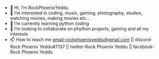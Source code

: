 - 👋 Hi, I’m RockPhoenixYeddu
- 👀 I’m interested in coding, music, gaming, photography, studies, watching movies, making movies etc...
- 🌱 I’m currently learning python coding
- 💞️ I’m looking to collaborate on phython projects, gaming and all my interests
- 📫 How to reach me gmail-rockphoenixyeddu@gmail.com ||
                   discord-Rock Phoenix Yeddu#7137 ||
                   twitter-Rock Phoenix Yeddu ||
                  facebook-Rock Phoenix Yeddu 
<!---
RockPhoenixYeddu/RockPhoenixYeddu is a ✨ special ✨ repository because its `README.md` (this file) appears on your GitHub profile.
You can click the Preview link to take a look at your changes.
--->
